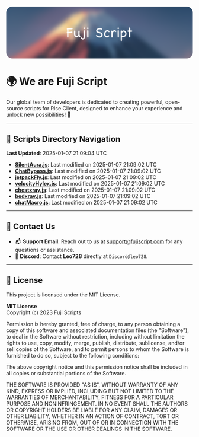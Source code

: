 ![Banner](.github/b.webp)

# 🌍 **We are Fuji Script**

Our global team of developers is dedicated to creating powerful, open-source scripts for Rise Client, designed to enhance your experience and unlock new possibilities! 🌟

---
<!-- SCRIPTS_NAVIGATION_START -->
## 📂 **Scripts Directory Navigation**

**Last Updated**: 2025-01-07 21:09:04 UTC

- **[SilentAura.js](scripts/SilentAura.js)**: Last modified on 2025-01-07 21:09:02 UTC
- **[ChatBypass.js](scripts/ChatBypass.js)**: Last modified on 2025-01-07 21:09:02 UTC
- **[jetpackFly.js](scripts/jetpackFly.js)**: Last modified on 2025-01-07 21:09:02 UTC
- **[velocityHylex.js](scripts/velocityHylex.js)**: Last modified on 2025-01-07 21:09:02 UTC
- **[chestxray.js](scripts/chestxray.js)**: Last modified on 2025-01-07 21:09:02 UTC
- **[bedxray.js](scripts/bedxray.js)**: Last modified on 2025-01-07 21:09:02 UTC
- **[chatMacro.js](scripts/chatMacro.js)**: Last modified on 2025-01-07 21:09:02 UTC

<!-- SCRIPTS_NAVIGATION_END -->

---

## 💬 **Contact Us**  
- 📬 **Support Email**: Reach out to us at [support@fujiscript.com](mailto:support@fujiscript.com) for any questions or assistance.  
- 💬 **Discord**: Contact **Leo728** directly at `Discord@leo728`.

---

## 📜 **License**

This project is licensed under the MIT License.  

**MIT License**  
Copyright (c) 2023 Fuji Scripts  

Permission is hereby granted, free of charge, to any person obtaining a copy of this software and associated documentation files (the "Software"), to deal in the Software without restriction, including without limitation the rights to use, copy, modify, merge, publish, distribute, sublicense, and/or sell copies of the Software, and to permit persons to whom the Software is furnished to do so, subject to the following conditions:  

The above copyright notice and this permission notice shall be included in all copies or substantial portions of the Software.  

THE SOFTWARE IS PROVIDED "AS IS", WITHOUT WARRANTY OF ANY KIND, EXPRESS OR IMPLIED, INCLUDING BUT NOT LIMITED TO THE WARRANTIES OF MERCHANTABILITY, FITNESS FOR A PARTICULAR PURPOSE AND NONINFRINGEMENT. IN NO EVENT SHALL THE AUTHORS OR COPYRIGHT HOLDERS BE LIABLE FOR ANY CLAIM, DAMAGES OR OTHER LIABILITY, WHETHER IN AN ACTION OF CONTRACT, TORT OR OTHERWISE, ARISING FROM, OUT OF OR IN CONNECTION WITH THE SOFTWARE OR THE USE OR OTHER DEALINGS IN THE SOFTWARE.  
